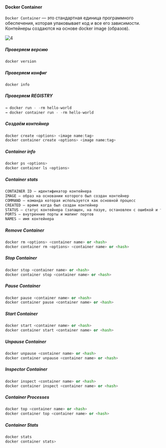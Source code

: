 #### Docker Сontainer
``Docker Container`` — это стандартная единица программного обеспечения, которая упаковывает код и все его зависимости. Контейнеры создаются на основе docker image (образов).

![4](https://github.com/user-attachments/assets/ed76734f-2f3e-45ba-bc87-96aa2c47a9ea)

##### Проверяем версию
```python
docker version
```
##### Проверяем конфиг
```python
docker info
```
##### Проверяем REGISTRY
```python
→ docker run - -rm hello-world
→ docker container run - -rm hello-world
```
##### Создаём контейнер 
```python
docker create <options> <image name:tag>
docker container create <options> <image name:tag>
```
##### Container info
```python
docker ps <options>
docker container ls <options>
```
##### Container stats
```python
CONTAINER ID — идентификатор контейнера
IMAGE — образ на основании которого был создан контейнер
COMMAND — команда которая используется как основной процесс
CREATED — время когда был создан контейнер
STATUS — статус контейнера (запащен, на пазуе, остановлен с ошибкой и т.д.)
PORTS — внутренние порты и мапинг портов
NAMES — имя контейнера
```
##### Remove Container
```python
docker rm <options> <container name> or <hash>
docker container rm <options> <container name> or <hash>
```
##### Stop Container
```python
docker stop <container name> or <hash>
docker container stop <container name> or <hash>
```
##### Pause Container
```python
docker pause <container name> or <hash>
docker container pause <container name> or <hash>
```
##### Start Container
```python
docker start <container name> or <hash>
docker container start <container name> or <hash>
```
##### Unpause Container
```python
docker unpause <container name> or <hash>
docker container unpause <container name> or <hash>
```
##### Inspector Container
```python
docker inspect <container name> or <hash>
docker container inspect <container name> or <hash>
```
##### Container Processes
```python
docker top <container name> or <hash>
docker container top <container name> or <hash>
```
##### Container Stats
```python
docker stats
docker container stats>
```







